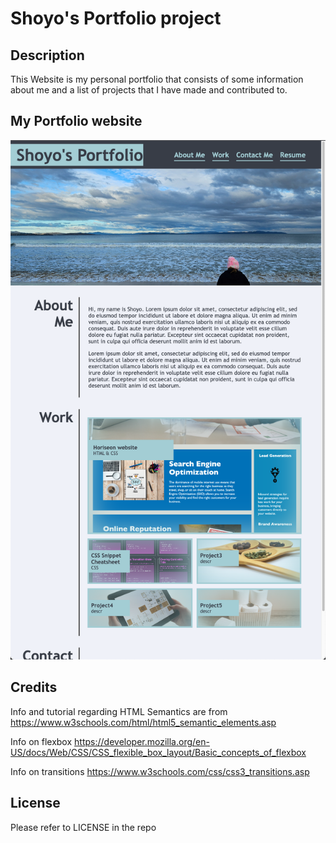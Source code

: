 # Shoyo's Portfolio project

## Description

This Website is my personal portfolio that consists of some information about me and a list of projects that I have made and contributed to.

## My Portfolio website
![My Portfolio](./assets/images/my-portfolio.png)

## Credits

Info and tutorial regarding HTML Semantics are from https://www.w3schools.com/html/html5_semantic_elements.asp

Info on flexbox https://developer.mozilla.org/en-US/docs/Web/CSS/CSS_flexible_box_layout/Basic_concepts_of_flexbox

Info on transitions https://www.w3schools.com/css/css3_transitions.asp

## License

Please refer to LICENSE in the repo